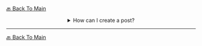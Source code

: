 <a href="README.md">:back: Back To Main</a>

<details>
   <summary align=center>How can I create a post?</summary><hr><br>
    <p align=center>Currently, only the people with Post Creater role in Discord have the permission to create post. You can ask them to create! We will later add Post Creating Section.</p>
</details>
<hr>

<a href="README.md">:back: Back To Main</a>
